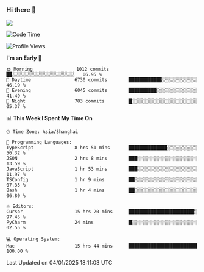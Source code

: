 ### Hi there 👋

<!--
**JJAYCHEN1e/jjaychen1e** is a ✨ _special_ ✨ repository because its `README.md` (this file) appears on your GitHub profile.

Here are some ideas to get you started:

- 🔭 I’m currently working on ...
- 🌱 I’m currently learning ...
- 👯 I’m looking to collaborate on ...
- 🤔 I’m looking for help with ...
- 💬 Ask me about ...
- 📫 How to reach me: ...
- 😄 Pronouns: ...
- ⚡ Fun fact: ...
-->

[![](https://github-readme-stats.vercel.app/api?username=jjaychen1e&show_icons=true)](https://github.com/jjaychen1e/github-readme-stats?count_private=true)

<!--START_SECTION:waka-->
![Code Time](http://img.shields.io/badge/Code%20Time-1%2C708%20hrs%2019%20mins-blue)

![Profile Views](http://img.shields.io/badge/Profile%20Views-0-blue)

**I'm an Early 🐤** 

```text
🌞 Morning                1012 commits        ██░░░░░░░░░░░░░░░░░░░░░░░   06.95 % 
🌆 Daytime                6730 commits        ████████████░░░░░░░░░░░░░   46.19 % 
🌃 Evening                6045 commits        ██████████░░░░░░░░░░░░░░░   41.49 % 
🌙 Night                  783 commits         █░░░░░░░░░░░░░░░░░░░░░░░░   05.37 % 
```


📊 **This Week I Spent My Time On** 

```text
🕑︎ Time Zone: Asia/Shanghai

💬 Programming Languages: 
TypeScript               8 hrs 51 mins       ██████████████░░░░░░░░░░░   56.32 % 
JSON                     2 hrs 8 mins        ███░░░░░░░░░░░░░░░░░░░░░░   13.59 % 
JavaScript               1 hr 53 mins        ███░░░░░░░░░░░░░░░░░░░░░░   11.97 % 
TSConfig                 1 hr 9 mins         ██░░░░░░░░░░░░░░░░░░░░░░░   07.35 % 
Bash                     1 hr 4 mins         ██░░░░░░░░░░░░░░░░░░░░░░░   06.80 % 

🔥 Editors: 
Cursor                   15 hrs 20 mins      ████████████████████████░   97.45 % 
PyCharm                  24 mins             █░░░░░░░░░░░░░░░░░░░░░░░░   02.55 % 

💻 Operating System: 
Mac                      15 hrs 44 mins      █████████████████████████   100.00 % 
```


 Last Updated on 04/01/2025 18:11:03 UTC
<!--END_SECTION:waka-->
